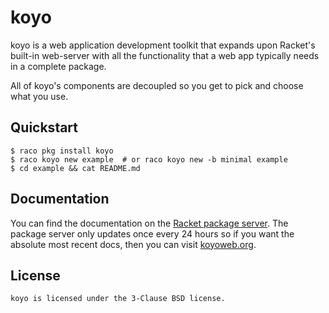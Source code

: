 # koyo

koyo is a web application development toolkit that expands upon
Racket's built-in web-server with all the functionality that a web app
typically needs in a complete package.

All of koyo's components are decoupled so you get to pick and choose
what you use.

## Quickstart

    $ raco pkg install koyo
    $ raco koyo new example  # or raco koyo new -b minimal example
    $ cd example && cat README.md

## Documentation

You can find the documentation on the [Racket package server][docs].
The package server only updates once every 24 hours so if you want the
absolute most recent docs, then you can visit [koyoweb.org][docs-master].

## License

    koyo is licensed under the 3-Clause BSD license.


[docs]: https://docs.racket-lang.org/koyo@koyo-doc/index.html
[docs-master]: https://koyoweb.org
